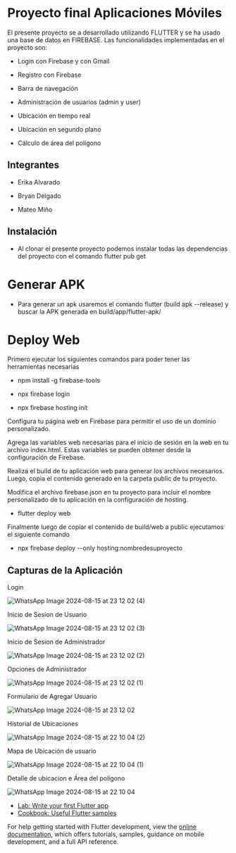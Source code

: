 # Proyecto final Aplicaciones Móviles 
El presente proyecto se a desarrollado utilizando FLUTTER y se ha usado una base de datos en FIREBASE. Las funcionalidades implementadas en el proyecto son:

- Login con Firebase y con Gmail

- Registro con Firebase

- Barra de navegación

- Administración de usuarios (admin y user)

- Ubicación en tiempo real

- Ubicación en segundo plano

- Cálculo de área del polígono

## Integrantes

- Erika Alvarado

- Bryan Delgado

- Mateo Miño

## Instalación
- Al clonar el presente proyecto podemos instalar todas las dependencias del proyecto con el comando flutter pub get

# Generar APK
- Para generar un apk usaremos el comando flutter (build apk --release) y buscar la APK generada en build/app/flutter-apk/

# Deploy Web
Primero ejecutar los siguientes comandos para poder tener las herramientas necesarias
- npm install -g firebase-tools
 
- npx firebase login

- npx firebase hosting init

Configura tu página web en Firebase para permitir el uso de un dominio personalizado.

Agrega las variables web necesarias para el inicio de sesión en la web en tu archivo index.html. Estas variables se pueden obtener desde la configuración de Firebase.

Realiza el build de tu aplicación web para generar los archivos necesarios. Luego, copia el contenido generado en la carpeta public de tu proyecto.

Modifica el archivo firebase.json en tu proyecto para incluir el nombre personalizado de tu aplicación en la configuración de hosting.

- flutter deploy web

Finalmente luego de copiar el contenido de build/web a public ejecutamos el siguiente comando

- npx firebase deploy --only hosting:nombredesuproyecto



## Capturas de la Aplicación
Login

![WhatsApp Image 2024-08-15 at 23 12 02 (4)](https://github.com/user-attachments/assets/7f525f84-ee38-45f6-a84d-d002197117a6)

Inicio de Sesion de Usuario

![WhatsApp Image 2024-08-15 at 23 12 02 (3)](https://github.com/user-attachments/assets/aed033f1-34d1-4dc6-8345-8b62a0a6c040)

Inicio de Sesion de Administrador

![WhatsApp Image 2024-08-15 at 23 12 02 (2)](https://github.com/user-attachments/assets/a97b4693-c87d-48e5-bcce-bfcf67d80df2)

Opciones de Administrador

![WhatsApp Image 2024-08-15 at 23 12 02 (1)](https://github.com/user-attachments/assets/dc62ba07-a9b4-4f6c-a182-01ac998476f3)

Formulario de Agregar Usuario

![WhatsApp Image 2024-08-15 at 23 12 02](https://github.com/user-attachments/assets/035b0b90-23e6-42ff-8646-4ad43006744a)

Historial de Ubicaciones

![WhatsApp Image 2024-08-15 at 22 10 04 (2)](https://github.com/user-attachments/assets/81f34781-cea0-4d33-a601-5f9b814d64a3)

Mapa de Ubicación de usuario

![WhatsApp Image 2024-08-15 at 22 10 04 (1)](https://github.com/user-attachments/assets/e25abc74-c45f-4fb6-910a-cb5d9d7e0a0e)

Detalle de ubicacion e Área del polígono

![WhatsApp Image 2024-08-15 at 22 10 04](https://github.com/user-attachments/assets/5eebd6cf-cd38-42ff-8c43-2382e6a6f9bd)


- [Lab: Write your first Flutter app](https://docs.flutter.dev/get-started/codelab)
- [Cookbook: Useful Flutter samples](https://docs.flutter.dev/cookbook)

For help getting started with Flutter development, view the
[online documentation](https://docs.flutter.dev/), which offers tutorials,
samples, guidance on mobile development, and a full API reference.
